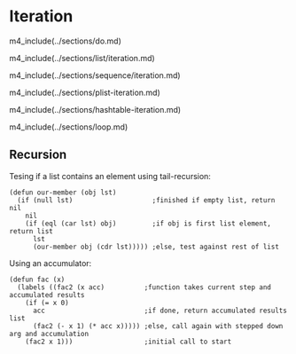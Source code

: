 # Iteration

m4_include(../sections/do.md)

m4_include(../sections/list/iteration.md)

m4_include(../sections/sequence/iteration.md)

m4_include(../sections/plist-iteration.md)

m4_include(../sections/hashtable-iteration.md)

m4_include(../sections/loop.md)

## Recursion

Tesing if a list contains an element using tail-recursion:

~~~
(defun our-member (obj lst)
  (if (null lst)                    ;finished if empty list, return nil
	nil
	(if (eql (car lst) obj)         ;if obj is first list element, return list
	  lst
	  (our-member obj (cdr lst))))) ;else, test against rest of list
~~~

Using an accumulator:

~~~
(defun fac (x)
  (labels ((fac2 (x acc)          ;function takes current step and accumulated results
	(if (= x 0)
	  acc                         ;if done, return accumulated results list
	  (fac2 (- x 1) (* acc x))))) ;else, call again with stepped down arg and accumulation
    (fac2 x 1)))                  ;initial call to start
~~~
